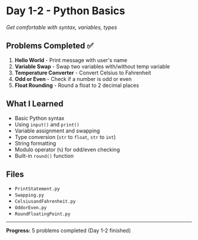 # Day 1-2 - Python Basics

*Get comfortable with syntax, variables, types*

## Problems Completed ✅

1. **Hello World** - Print message with user's name
2. **Variable Swap** - Swap two variables with/without temp variable  
3. **Temperature Converter** - Convert Celsius to Fahrenheit
4. **Odd or Even** - Check if a number is odd or even
5. **Float Rounding** - Round a float to 2 decimal places

## What I Learned
- Basic Python syntax
- Using `input()` and `print()`
- Variable assignment and swapping
- Type conversion (`str` to `float`, `str` to `int`)
- String formatting
- Modulo operator (`%`) for odd/even checking
- Built-in `round()` function

## Files
- `PrintStatement.py`
- `Swapping.py`
- `CelsiusandFahrenheit.py`
- `OddorEven.py`
- `RoundFloatingPoint.py`

---
**Progress:** 5 problems completed (Day 1-2 finished)